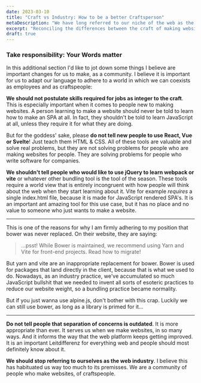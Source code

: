 ```yaml
---
date: 2023-03-10
title: "Craft vs Industry: How to be a better Craftsperson"
metaDescription: "We have long referred to our niche of the web as the web industry but never has the term been more congruent than it is right now. I believe this throws us into some conflicts, that we are left deal with alone."
excerpt: "Reconciling the differences between the craft of making websites and the industry that has grown around it."
draft: true
---
```


### Take responsibility: Your Words matter

In this additional section I'd like to jot down some things I believe are important changes for us to make, as a community. I believe it is important for us to adapt our language to adhere to a world in which we can coexists as employees and as craftspeople:

**We should not postulate skills required for jobs as integer to the craft**. This is especially important when it comes to people new to making websites. A person learning to make a website should never be told to learn how to make an SPA at all. In fact, they shouldn't be told to learn JavaScript at all, unless they require it for what they are doing.

But for the goddess' sake, please **do not tell new people to use React, Vue or Svelte**! Just teach them HTML & CSS. All of these tools are valuable and solve real problems, but they are not solving problems for people who are making websites for people. They are solving problems for people who write software for companies.

**We shouldn't tell people who would like to use jQuery to learn webpack or vite** or whatever other bundling tool is the tool of the season. These tools require a world view that is entirely incongruent with how people will think about the web when they start learning about it. Vite for example _requires_ a single index.html file, because it is made for JavaScript rendered SPA's. It is an important ant amazing tool for this use case, but it has no place and no value to someone who just wants to make a website.

***

This is one of the reasons for why I am firmly adhering to my position that bower was never replaced. On their website, they are saying:

> ...psst! While Bower is maintained, we recommend using Yarn and Vite for front-end projects. Read how to migrate!

But yarn and vite are an inappropriate replacement for bower. Bower is used for packages that land directly in the client, because that is what we used to do. Nowadays, as an industry practice, we've accumulated so much JavaScript bullshit that we needed to invent all sorts of esoteric practices to reduce our website weight, so a bundling practice became normality.

But if you just wanna use alpine.js, don't bother with this crap. Luckily we can still use bower, as long as a library is primed for it...

***

**Do not tell people that separation of concerns is outdated**. It is more appropriate than ever. It serves us when we make websites, in so many ways. And it informs the way that the web platform keeps getting improved. It is an important Leitdifferenz for everything web and people should most definitely know about it.

**We should stop referring to ourselves as the web industry**. I believe this has habituated us way too much to its premisses. We are a community of people who make websites, of craftspeople.